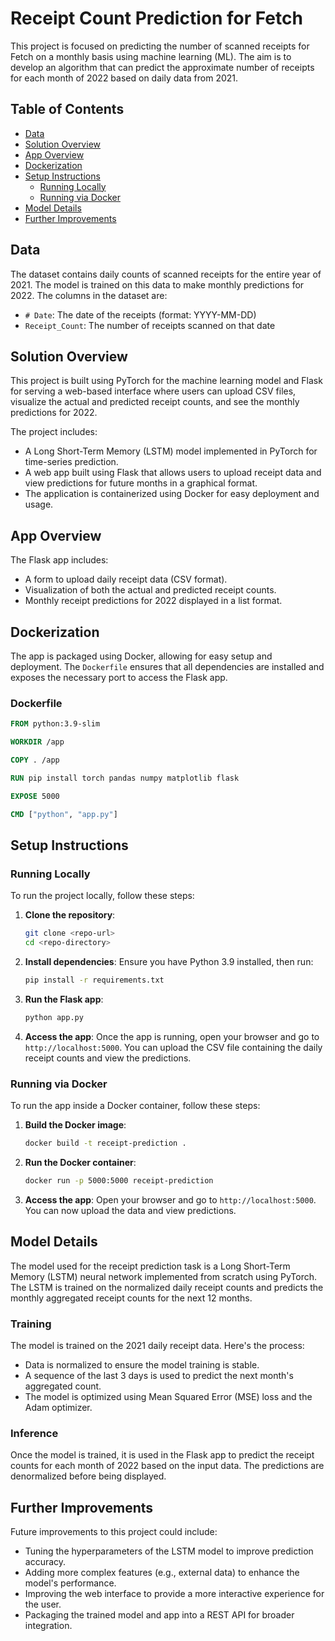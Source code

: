 # Receipt Count Prediction for Fetch

This project is focused on predicting the number of scanned receipts for Fetch on a monthly basis using machine learning (ML). The aim is to develop an algorithm that can predict the approximate number of receipts for each month of 2022 based on daily data from 2021.

## Table of Contents

- [Data](#data)
- [Solution Overview](#solution-overview)
- [App Overview](#app-overview)
- [Dockerization](#dockerization)
- [Setup Instructions](#setup-instructions)
  - [Running Locally](#running-locally)
  - [Running via Docker](#running-via-docker)
- [Model Details](#model-details)
- [Further Improvements](#further-improvements)


## Data

The dataset contains daily counts of scanned receipts for the entire year of 2021. The model is trained on this data to make monthly predictions for 2022. The columns in the dataset are:

- `# Date`: The date of the receipts (format: YYYY-MM-DD)
- `Receipt_Count`: The number of receipts scanned on that date

## Solution Overview

This project is built using PyTorch for the machine learning model and Flask for serving a web-based interface where users can upload CSV files, visualize the actual and predicted receipt counts, and see the monthly predictions for 2022.

The project includes:
- A Long Short-Term Memory (LSTM) model implemented in PyTorch for time-series prediction.
- A web app built using Flask that allows users to upload receipt data and view predictions for future months in a graphical format.
- The application is containerized using Docker for easy deployment and usage.

## App Overview

The Flask app includes:
- A form to upload daily receipt data (CSV format).
- Visualization of both the actual and predicted receipt counts.
- Monthly receipt predictions for 2022 displayed in a list format.

## Dockerization

The app is packaged using Docker, allowing for easy setup and deployment. The `Dockerfile` ensures that all dependencies are installed and exposes the necessary port to access the Flask app.

### Dockerfile

```dockerfile
FROM python:3.9-slim

WORKDIR /app

COPY . /app

RUN pip install torch pandas numpy matplotlib flask

EXPOSE 5000

CMD ["python", "app.py"]
```

## Setup Instructions

### Running Locally

To run the project locally, follow these steps:

1. **Clone the repository**:
   ```bash
   git clone <repo-url>
   cd <repo-directory>
   ```

2. **Install dependencies**:
   Ensure you have Python 3.9 installed, then run:
   ```bash
   pip install -r requirements.txt
   ```

3. **Run the Flask app**:
   ```bash
   python app.py
   ```

4. **Access the app**:
   Once the app is running, open your browser and go to `http://localhost:5000`. You can upload the CSV file containing the daily receipt counts and view the predictions.

### Running via Docker

To run the app inside a Docker container, follow these steps:

1. **Build the Docker image**:
   ```bash
   docker build -t receipt-prediction .
   ```

2. **Run the Docker container**:
   ```bash
   docker run -p 5000:5000 receipt-prediction
   ```

3. **Access the app**:
   Open your browser and go to `http://localhost:5000`. You can now upload the data and view predictions.

## Model Details

The model used for the receipt prediction task is a Long Short-Term Memory (LSTM) neural network implemented from scratch using PyTorch. The LSTM is trained on the normalized daily receipt counts and predicts the monthly aggregated receipt counts for the next 12 months.

### Training

The model is trained on the 2021 daily receipt data. Here's the process:
- Data is normalized to ensure the model training is stable.
- A sequence of the last 3 days is used to predict the next month's aggregated count.
- The model is optimized using Mean Squared Error (MSE) loss and the Adam optimizer.

### Inference

Once the model is trained, it is used in the Flask app to predict the receipt counts for each month of 2022 based on the input data. The predictions are denormalized before being displayed.

## Further Improvements

Future improvements to this project could include:
- Tuning the hyperparameters of the LSTM model to improve prediction accuracy.
- Adding more complex features (e.g., external data) to enhance the model's performance.
- Improving the web interface to provide a more interactive experience for the user.
- Packaging the trained model and app into a REST API for broader integration.

